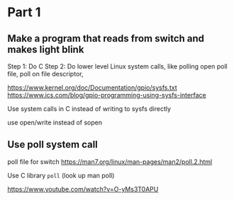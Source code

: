 # Part 1

## Make a program that reads from switch and makes light blink
Step 1: Do C
Step 2: Do lower level Linux system calls, like polling
    open poll file, poll on file descriptor,

https://www.kernel.org/doc/Documentation/gpio/sysfs.txt
https://www.ics.com/blog/gpio-programming-using-sysfs-interface

Use system calls in C instead of writing to sysfs directly

use open/write instead of sopen

## Use poll system call
poll file for switch
https://man7.org/linux/man-pages/man2/poll.2.html

Use C library `poll` (look up man poll)

https://www.youtube.com/watch?v=O-yMs3T0APU